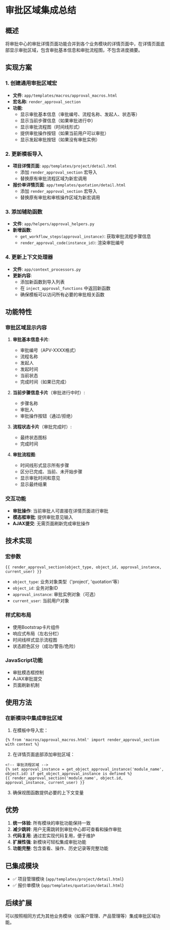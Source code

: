 # 审批区域集成总结

## 概述
将审批中心的审批详情页面功能合并到各个业务模块的详情页面中，在详情页面底部显示审批区域，包含审批基本信息和审批流程图，不包含进度摘要。

## 实现方案

### 1. 创建通用审批区域宏
- **文件**: `app/templates/macros/approval_macros.html`
- **宏名称**: `render_approval_section`
- **功能**: 
  - 显示审批基本信息（审批编号、流程名称、发起人、状态等）
  - 显示当前步骤信息（如果审批进行中）
  - 显示审批流程图（时间线形式）
  - 提供审批操作按钮（如果当前用户可以审批）
  - 显示发起审批按钮（如果没有审批实例）

### 2. 更新模板导入
- **项目详情页面**: `app/templates/project/detail.html`
  - 添加 `render_approval_section` 宏导入
  - 替换原有审批流程区域为新宏调用
- **报价单详情页面**: `app/templates/quotation/detail.html`
  - 添加 `render_approval_section` 宏导入
  - 替换原有审批和审核操作区域为新宏调用

### 3. 添加辅助函数
- **文件**: `app/helpers/approval_helpers.py`
- **新增函数**:
  - `get_workflow_steps(approval_instance)`: 获取审批流程步骤信息
  - `render_approval_code(instance_id)`: 渲染审批编号

### 4. 更新上下文处理器
- **文件**: `app/context_processors.py`
- **更新内容**: 
  - 添加新函数到导入列表
  - 在 `inject_approval_functions` 中返回新函数
  - 确保模板可以访问所有必要的审批相关函数

## 功能特性

### 审批区域显示内容
1. **审批基本信息卡片**:
   - 审批编号（APV-XXXX格式）
   - 流程名称
   - 发起人
   - 发起时间
   - 当前状态
   - 完成时间（如果已完成）

2. **当前步骤信息卡片**（审批进行中时）:
   - 步骤名称
   - 审批人
   - 审批操作按钮（通过/拒绝）

3. **流程状态卡片**（审批完成时）:
   - 最终状态图标
   - 完成时间

4. **审批流程图**:
   - 时间线形式显示所有步骤
   - 区分已完成、当前、未开始步骤
   - 显示审批时间和意见
   - 显示最终结果

### 交互功能
- **审批操作**: 当前审批人可直接在详情页面进行审批
- **模态框审批**: 提供审批意见输入
- **AJAX提交**: 无需页面刷新完成审批操作

## 技术实现

### 宏参数
```jinja2
{{ render_approval_section(object_type, object_id, approval_instance, current_user) }}
```
- `object_type`: 业务对象类型（'project', 'quotation'等）
- `object_id`: 业务对象ID
- `approval_instance`: 审批实例对象（可选）
- `current_user`: 当前用户对象

### 样式和布局
- 使用Bootstrap卡片组件
- 响应式布局（左右分栏）
- 时间线样式显示流程图
- 状态颜色区分（成功/警告/危险）

### JavaScript功能
- 审批模态框控制
- AJAX审批提交
- 页面刷新机制

## 使用方法

### 在新模块中集成审批区域
1. 在模板中导入宏：
```jinja2
{% from 'macros/approval_macros.html' import render_approval_section with context %}
```

2. 在详情页面底部添加审批区域：
```jinja2
<!-- 审批流程区域 -->
{% set approval_instance = get_object_approval_instance('module_name', object.id) if get_object_approval_instance is defined %}
{{ render_approval_section('module_name', object.id, approval_instance, current_user) }}
```

3. 确保视图函数提供必要的上下文变量

## 优势

1. **统一体验**: 所有模块的审批功能保持一致
2. **减少跳转**: 用户无需跳转到审批中心即可查看和操作审批
3. **代码复用**: 通过宏实现代码复用，便于维护
4. **扩展性强**: 新模块可轻松集成审批功能
5. **功能完整**: 包含查看、操作、历史记录等完整功能

## 已集成模块

- ✅ 项目管理模块 (`app/templates/project/detail.html`)
- ✅ 报价单模块 (`app/templates/quotation/detail.html`)

## 后续扩展

可以按照相同方式为其他业务模块（如客户管理、产品管理等）集成审批区域功能。 